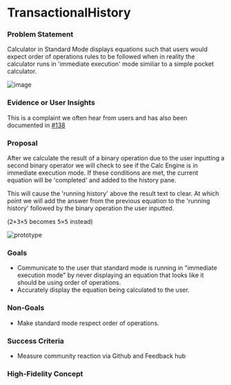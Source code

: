 # TransactionalHistory

### Problem Statement
Calculator in Standard Mode displays equations such that users would expect order of operations rules to be followed when in reality the calculator runs in 'immediate execution' mode similiar to a simple pocket calculator.

![image](https://user-images.githubusercontent.com/6334170/81622207-29e54680-93a5-11ea-8b22-e0f9990f466c.png)

### Evidence or User Insights

This is a complaint we often hear from users and has also been documented in [#138](https://github.com/microsoft/calculator/issues/138)

### Proposal
After we calculate the result of a binary operation due to the user inputting a second binary operator we will check to see if the Calc Engine is in immediate execution mode. If these conditions are met, the current equation will be 'completed' and added to the history pane. 

This will cause the 'running history' above the result text to clear. At which point we will add the answer from the previous equation to the 'running history' followed by the binary operation the user inputted. 

(<kbd>2</kbd><kbd>+</kbd><kbd>3</kbd><kbd>×</kbd><kbd>5</kbd> becomes <kbd>5</kbd><kbd>×</kbd><kbd>5</kbd> instead)

![prototype](https://user-images.githubusercontent.com/6334170/81622529-0cfd4300-93a6-11ea-8fc5-12b730f9bb17.gif)

### Goals

- Communicate to the user that standard mode is running in "immediate execution mode" by never displaying an equation that looks like it should be using order of operations.
- Accurately display the equation being calculated to the user.

### Non-Goals
- Make standard mode respect order of operations.

### Success Criteria
- Measure community reaction via Github and Feedback hub

### High-Fidelity Concept


